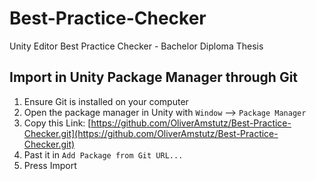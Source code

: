 # Best-Practice-Checker
Unity Editor Best Practice Checker - Bachelor Diploma Thesis 

## Import in Unity Package Manager through Git
1. Ensure Git is installed on your computer
2. Open the package manager in Unity with `Window` ⟶ `Package Manager`
3. Copy this Link: [https://github.com/OliverAmstutz/Best-Practice-Checker.git](https://github.com/OliverAmstutz/Best-Practice-Checker.git) 
4. Past it in `Add Package from Git URL...`
5. Press Import